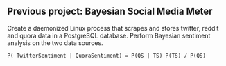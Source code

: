 ## Previous project: Bayesian Social Media Meter

 Create a daemonized Linux process that scrapes and stores twitter, reddit and quora data in a  PostgreSQL database. Perform Bayesian sentiment analysis on the two data sources. 

```
P( TwitterSentiment | QuoraSentiment) = P(QS | TS) P(TS) / P(QS)
```
